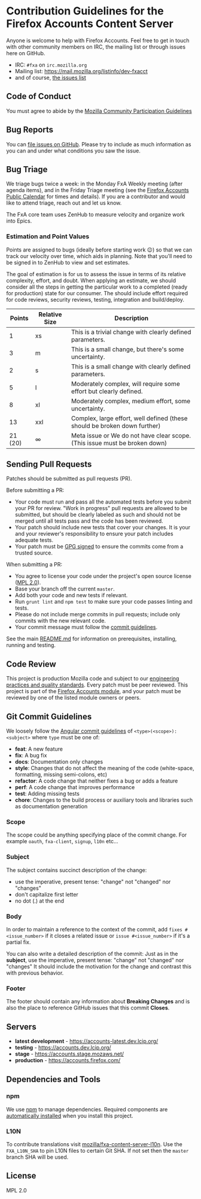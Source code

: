# Contribution Guidelines for the Firefox Accounts Content Server

Anyone is welcome to help with Firefox Accounts. Feel free to get in touch with other community members on IRC, the
mailing list or through issues here on GitHub.

- IRC: `#fxa` on `irc.mozilla.org`
- Mailing list: <https://mail.mozilla.org/listinfo/dev-fxacct>
- and of course, [the issues list](https://github.com/mozilla/fxa/issues)

## Code of Conduct

You must agree to abide by the [Mozilla Community Participation Guidelines](https://www.mozilla.org/about/governance/policies/participation/)

## Bug Reports

You can [file issues on GitHub](https://github.com/mozilla/fxa/issues/new). Please try to include as much information as you can and under what conditions
you saw the issue.

## Bug Triage

We triage bugs twice a week: in the Monday FxA Weekly meeting (after agenda items), and in the Friday Triage meeting (see the [Firefox Accounts Public Calendar](https://calendar.google.com/calendar/embed?src=mozilla.com_urbkla6jvphpk1t8adi5c12kic%40group.calendar.google.com) for times and details). If you are a contributor and would like to attend triage, reach out and let us know.

The FxA core team uses ZenHub to measure velocity and organize work into Epics.

### Estimation and Point Values

Points are assigned to bugs (ideally before starting work 😉) so that we can track our velocity over time, which aids in planning. Note that you'll need to be signed in to ZenHub to view and set estimates.

The goal of estimation is for us to assess the issue in terms of its relative complexity, effort, and doubt. When applying an estimate, we should consider all the steps in getting the particular work to a completed (ready for production) state for our consumer. The should include effort required for code reviews, security reviews, testing, integration and build/deploy.

| Points  | Relative Size | Description                                                                |
| ------- | ------------- | -------------------------------------------------------------------------- |
| 1       | xs            | This is a trivial change with clearly defined parameters.                  |
| 3       | m             | This is a small change, but there's some uncertainty.                      |
| 2       | s             | This is a small change with clearly defined parameters.                    |
| 5       | l             | Moderately complex, will require some effort but clearly defined.          |
| 8       | xl            | Moderately complex, medium effort, some uncertainty.                       |
| 13      | xxl           | Complex, large effort, well defined (these should be broken down further)  |
| 21 (20) | ∞             | Meta issue or We do not have clear scope. (This issue must be broken down) |

## Sending Pull Requests

Patches should be submitted as pull requests (PR).

Before submitting a PR:

- Your code must run and pass all the automated tests before you submit your PR for review. "Work in progress" pull requests are allowed to be submitted, but should be clearly labeled as such and should not be merged until all tests pass and the code has been reviewed.
- Your patch should include new tests that cover your changes. It is your and your reviewer's responsibility to ensure your patch includes adequate tests.
- Your patch must be [GPG signed](https://help.github.com/articles/managing-commit-signature-verification) to ensure the commits come from a trusted source.

When submitting a PR:

- You agree to license your code under the project's open source license ([MPL 2.0](/LICENSE)).
- Base your branch off the current `master`.
- Add both your code and new tests if relevant.
- Run `grunt lint` and `npm test` to make sure your code passes linting and tests.
- Please do not include merge commits in pull requests; include only commits with the new relevant code.
- Your commit message must follow the
  [commit guidelines](https://github.com/mozilla/fxa/blob/master/CONTRIBUTING.md#git-commit-guidelines).

See the main [README.md](/README.md) for information on prerequisites, installing, running and testing.

## Code Review

This project is production Mozilla code and subject to our [engineering practices and quality standards](https://developer.mozilla.org/docs/Mozilla/Developer_guide/Committing_Rules_and_Responsibilities). Every patch must be peer reviewed. This project is part of the [Firefox Accounts module](https://wiki.mozilla.org/Modules/Other#Firefox_Accounts), and your patch must be reviewed by one of the listed module owners or peers.

## Git Commit Guidelines

We loosely follow the [Angular commit guidelines](https://github.com/angular/angular.js/blob/master/CONTRIBUTING.md#type) of `<type>(<scope>): <subject>` where `type` must be one of:

- **feat**: A new feature
- **fix**: A bug fix
- **docs**: Documentation only changes
- **style**: Changes that do not affect the meaning of the code (white-space, formatting, missing
  semi-colons, etc)
- **refactor**: A code change that neither fixes a bug or adds a feature
- **perf**: A code change that improves performance
- **test**: Adding missing tests
- **chore**: Changes to the build process or auxiliary tools and libraries such as documentation
  generation

### Scope

The scope could be anything specifying place of the commit change. For example `oauth`,
`fxa-client`, `signup`, `l10n` etc...

### Subject

The subject contains succinct description of the change:

- use the imperative, present tense: "change" not "changed" nor "changes"
- don't capitalize first letter
- no dot (.) at the end

### Body

In order to maintain a reference to the context of the commit, add
`fixes #<issue_number>` if it closes a related issue or `issue #<issue_number>`
if it's a partial fix.

You can also write a detailed description of the commit:
Just as in the **subject**, use the imperative, present tense: "change" not "changed" nor "changes"
It should include the motivation for the change and contrast this with previous behavior.

### Footer

The footer should contain any information about **Breaking Changes** and is also the place to
reference GitHub issues that this commit **Closes**.

## Servers

- **latest development** - https://accounts-latest.dev.lcip.org/
- **testing** - https://accounts.dev.lcip.org/
- **stage** - https://accounts.stage.mozaws.net/
- **production** - https://accounts.firefox.com/

## Dependencies and Tools

### npm

We use [npm](http://npmjs.com/) to manage dependencies. Required components are [automatically
installed](https://github.com/mozilla/fxa/blob/master/package.json#L6) when you install this project.

### L10N

To contribute translations visit [mozilla/fxa-content-server-l10n](https://github.com/mozilla/fxa-content-server-l10n).
Use the `FXA_L10N_SHA` to pin L10N files to certain Git SHA. If not set then the `master` branch SHA will be used.

## License

MPL 2.0
